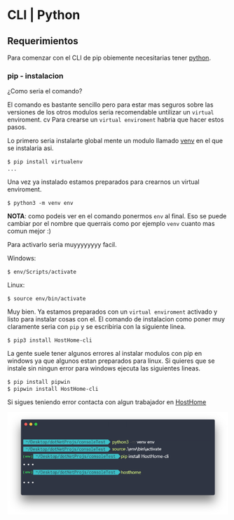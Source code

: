 # CLI | Python

## Requerimientos

Para comenzar con el CLI de pip obiemente necesitarias tener [python](https://python.org).

### pip - instalacion

¿Como seria el comando?

El comando es bastante sencillo pero para estar mas seguros sobre las versiones de los otros modulos seria recomendable untilizar un `virtual` enviroment.
cv
Para crearse un `virtual enviroment` habria que hacer estos pasos.

Lo primero seria instalarte global mente un modulo llamado [venv](https://pypi.org/project/virtualenv/) en el que se instalaria asi.

```
$ pip install virtualenv
...
```

Una vez ya instalado estamos preparados para crearnos un virtual enviroment.

```
$ python3 -m venv env
```

**NOTA**: como podeis ver en el comando ponermos `env` al final. Eso se puede cambiar por el nombre que querrais como por ejemplo `venv` cuanto mas comun mejor :)

Para activarlo seria muyyyyyyyy facil.

Windows:

```
$ env/Scripts/activate
```

Linux:
```
$ source env/bin/activate
```

Muy bien. Ya estamos preparados con un `virtual enviroment` activado y listo para instalar cosas con el. El comando de instalacion como poner muy claramente seria con `pip` y se escribiria con la siguiente linea.

```
$ pip3 install HostHome-cli
```

La gente suele tener algunos errores al instalar modulos con pip en windows ya que algunos estan preparados para linux. Si quieres que se instale sin ningun error para windows ejecuta las siguientes lineas.

```
$ pip install pipwin
$ pipwin install HostHome-cli
```

Si sigues teniendo error contacta con algun trabajador en [HostHome](https://github.com/HostHome-oficial)

![img](https://raw.githubusercontent.com/HostHome-of/website/main/src/static/images/cli-pip.png)
